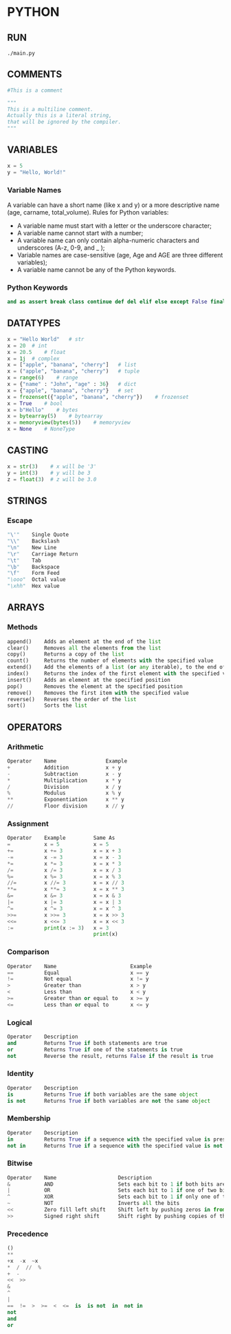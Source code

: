 # PYTHON

## RUN
```shell
./main.py
```

## COMMENTS
```python
#This is a comment

"""
This is a multiline comment.
Actually this is a literal string,
that will be ignored by the compiler.
"""
```

## VARIABLES
```python
x = 5
y = "Hello, World!"
```

### Variable Names
A variable can have a short name (like x and y) or a more descriptive name (age, carname, total_volume).
Rules for Python variables:
- A variable name must start with a letter or the underscore character;
- A variable name cannot start with a number;
- A variable name can only contain alpha-numeric characters and underscores (A-z, 0-9, and _ );
- Variable names are case-sensitive (age, Age and AGE are three different variables);
- A variable name cannot be any of the Python keywords.

### Python Keywords
```python
and as assert break class continue def del elif else except False finally for from global if import in is lambda None nonlocal not or pass raise return True try while with yield
```

## DATATYPES
```python
x = "Hello World"	# str
x = 20	# int
x = 20.5	# float
x = 1j	# complex
x = ["apple", "banana", "cherry"]	# list
x = ("apple", "banana", "cherry")	# tuple
x = range(6)	# range
x = {"name" : "John", "age" : 36}	# dict
x = {"apple", "banana", "cherry"}	# set
x = frozenset({"apple", "banana", "cherry"})	# frozenset
x = True	# bool
x = b"Hello"	# bytes
x = bytearray(5)	# bytearray
x = memoryview(bytes(5))	# memoryview
x = None	# NoneType
```

## CASTING
```python
x = str(3)    # x will be '3'
y = int(3)    # y will be 3
z = float(3)  # z will be 3.0
```

## STRINGS

### Escape
```python
"\'"	Single Quote
"\\"	Backslash
"\n"	New Line
"\r"	Carriage Return
"\t"	Tab
"\b"	Backspace
"\f"	Form Feed
"\ooo"	Octal value
"\xhh"	Hex value
```

## ARRAYS

### Methods
```python
append()	Adds an element at the end of the list
clear()	    Removes all the elements from the list
copy()	    Returns a copy of the list
count()	    Returns the number of elements with the specified value
extend()	Add the elements of a list (or any iterable), to the end of the current list
index()	    Returns the index of the first element with the specified value
insert()	Adds an element at the specified position
pop()	    Removes the element at the specified position
remove()	Removes the first item with the specified value
reverse()	Reverses the order of the list
sort()	    Sorts the list
```

## OPERATORS

### Arithmetic
```python
Operator    Name                Example
+	        Addition	        x + y
-	        Subtraction	        x - y
*	        Multiplication      x * y
/	        Division            x / y
%	        Modulus             x % y
**	        Exponentiation      x ** y
//	        Floor division      x // y
```

### Assignment
```python
Operator    Example         Same As
=	        x = 5	        x = 5
+=	        x += 3	        x = x + 3
-=	        x -= 3	        x = x - 3
*=	        x *= 3	        x = x * 3
/=	        x /= 3	        x = x / 3
%=	        x %= 3	        x = x % 3
//=	        x //= 3	        x = x // 3
**=	        x **= 3	        x = x ** 3
&=	        x &= 3	        x = x & 3
|=	        x |= 3	        x = x | 3
^=	        x ^= 3	        x = x ^ 3
>>=	        x >>= 3	        x = x >> 3
<<=	        x <<= 3	        x = x << 3
:=	        print(x := 3)	x = 3
                            print(x)
```

### Comparison
```python
Operator    Name                        Example
==	        Equal	                    x == y
!=	        Not equal	                x != y
>	        Greater than	            x > y
<	        Less than	                x < y
>=	        Greater than or equal to	x >= y
<=	        Less than or equal to	    x <= y
```

### Logical
```python
Operator    Description                                                 Example
and 	    Returns True if both statements are true	                x < 5 and  x < 10
or	        Returns True if one of the statements is true	            x < 5 or x < 4
not	        Reverse the result, returns False if the result is true	    not(x < 5 and x < 10)
```

### Identity
```python
Operator    Description                                                 Example
is 	        Returns True if both variables are the same object	        x is y
is not	    Returns True if both variables are not the same object	    x is not y
```

### Membership
```python
Operator	Description	                                                                        Example
in 	        Returns True if a sequence with the specified value is present in the object	    x in y
not in	    Returns True if a sequence with the specified value is not present in the object	x not in y

```

### Bitwise
```python
Operator	Name	                Description	                                                                                                Example
& 	        AND	                    Sets each bit to 1 if both bits are 1	                                                                    x & y
|	        OR	                    Sets each bit to 1 if one of two bits is 1	                                                                x | y
^	        XOR	                    Sets each bit to 1 if only one of two bits is 1	                                                            x ^ y
~	        NOT	                    Inverts all the bits	                                                                                    ~x
<<	        Zero fill left shift	Shift left by pushing zeros in from the right and let the leftmost bits fall off	                        x << 2
>>	        Signed right shift	    Shift right by pushing copies of the leftmost bit in from the left, and let the rightmost bits fall off	    x >> 2
```

### Precedence
```python
()
**
+x  -x  ~x
*  /  //  %
+  -
<<  >>
&
^
|
==  !=  >  >=  <  <=  is  is not  in  not in
not
and
or
```
